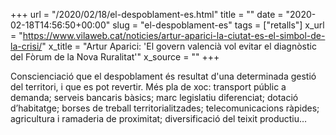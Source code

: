 +++
url = "/2020/02/18/el-despoblament-es.html"
title = ""
date = "2020-02-18T14:56:50+00:00"
slug = "el-despoblament-es"
tags = ["retalls"]
x_url = "https://www.vilaweb.cat/noticies/artur-aparici-la-ciutat-es-el-simbol-de-la-crisi/"
x_title = "Artur Aparici: 'El govern valencià vol evitar el diagnòstic del Fòrum de la Nova Ruralitat'"
x_source = ""
+++


Conscienciació que el despoblament és resultat d'una determinada gestió del territori, i que es pot revertir. Més pla de xoc: transport públic a demanda; serveis bancaris bàsics; marc legislatiu diferenciat; dotació d’habitatge; borses de treball territorialitzades; telecomunicacions ràpides; agricultura i ramaderia de proximitat; diversificació del teixit productiu…
